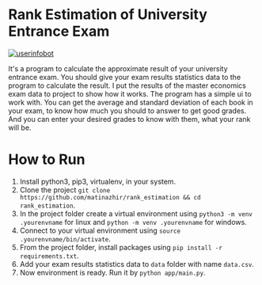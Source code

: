 # Rank Estimation of University Entrance Exam
[![userinfobot](https://img.shields.io/badge/Requirements-See%20Here-green)](https://github.com/matinazhir/rank_estimation/blob/master/requirements.txt)

It's a program to calculate the approximate result of your university entrance exam.
You should give your exam results statistics data to the program to calculate the result.
I put the results of the master economics exam data to project to show how it works.
The program has a simple ui to work with. You can get the average and standard deviation of each book in your exam,
to know how much you should to answer to get good grades. And you can enter your desired grades to know with them, what your rank will be.

# How to Run

1. Install python3, pip3, virtualenv, in your system.
2. Clone the project ```git clone https://github.com/matinazhir/rank_estimation && cd rank_estimation```.
3. In the project folder create a virtual environment using ```python3 -m venv .yourenvname``` for linux and ```python -m venv .yourenvname``` for windows.
4. Connect to your virtual environment using ```source .yourenvname/bin/activate```.
5. From the project folder, install packages using ```pip install -r requirements.txt```.
6. Add your exam results statistics data to ```data``` folder with name ```data.csv```.
7. Now environment is ready. Run it by ```python app/main.py```.
